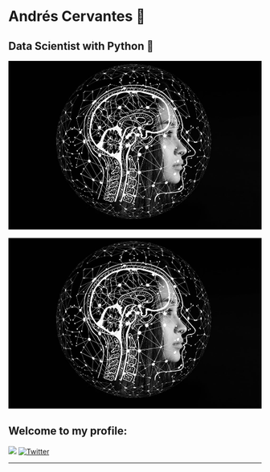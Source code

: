 # Andrés Cervantes :dragon:
## Data Scientist with Python :snake:
![Artificial Intelligence](/raw/artificial-intelligence-4389372_960_720.jpg)
<div style="text-align: center;">
<img src="./raw/artificial-intelligence-4389372_960_720.jpg" width="520" height="340" />
</div>

## Welcome to my profile: 
![](https://visitor-badge.glitch.me/badge?page_id=cervantes.21.cervantes21&style=flat-square&color=0088cc)
<a href="https://twitter.com/intent/follow?screen_name=AndyDollin21">
		<img src="https://img.shields.io/twitter/follow/AndyDollin21.svg?style=social" alt="Twitter">

_____

<!--  ![GitHub stats](https://github-readme-stats.vercel.app/api?username=cervantes21&show_icons=true&theme=radical)     [![Top Langs](https://github-readme-stats.vercel.app/api/top-langs/?username=cervantes21&layout=compact)](https://github.com/cervantes21/github-readme-stats) -->
